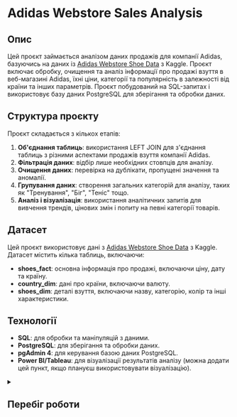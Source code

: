 # Adidas Webstore Sales Analysis

## Опис
Цей проєкт займається аналізом даних продажів для компанії Adidas, базуючись на даних із [Adidas Webstore Shoe Data](https://www.kaggle.com/datasets/tamsnd/adidas-webstore-shoe-data?select=shoes_dim.csv) з Kaggle. Проєкт включає обробку, очищення та аналіз інформації про продажі взуття в веб-магазині Adidas, їхні ціни, категорії та популярність в залежності від країни та інших параметрів. Проєкт побудований на SQL-запитах і використовує базу даних PostgreSQL для зберігання та обробки даних.

## Структура проєкту
Проєкт складається з кількох етапів:

1. **Об'єднання таблиць**: використання LEFT JOIN для з'єднання таблиць з різними аспектами продажів взуття компанії Adidas.
2. **Фільтрація даних**: відбір лише необхідних стовпців для аналізу.
3. **Очищення даних**: перевірка на дублікати, пропущені значення та аномалії.
4. **Групування даних**: створення загальних категорій для аналізу, таких як "Тренування", "Біг", "Теніс" тощо.
5. **Аналіз і візуалізація**: використання аналітичних запитів для вивчення трендів, цінових змін і попиту на певні категорії товарів.

## Датасет
Цей проєкт використовує дані з [Adidas Webstore Shoe Data](https://www.kaggle.com/datasets/tamsnd/adidas-webstore-shoe-data?select=shoes_dim.csv) з Kaggle. Датасет містить кілька таблиць, включаючи:

- **shoes_fact**: основна інформація про продажі, включаючи ціну, дату та країну.
- **country_dim**: дані про країни, включаючи валюту.
- **shoes_dim**: деталі взуття, включаючи назву, категорію, колір та інші характеристики.

## Технології
- **SQL**: для обробки та маніпуляцій з даними.
- **PostgreSQL**: для зберігання та обробки даних.
- **pgAdmin 4**: для керування базою даних PostgreSQL.
- **Power BI/Tableau**: для візуалізації результатів аналізу (можна додати цей пункт, якщо плануєш використовувати візуалізацію).

<details>
  <summary><h2>Перебіг роботи</h2></summary>

  **1. Об'єднання таблиць**  
   На першому етапі я об'єднала три таблиці з різними аспектами продажу, використовуючи SQL-запити з **LEFT JOIN**. Це дозволило зібрати всі необхідні дані в одному запиті для подальшого аналізу.


    SELECT * 
    FROM shoes_fact
    LEFT JOIN country_dim USING (country_code)
    LEFT JOIN shoes_dim USING (id);


 **2. Використання Common Table Expression (CTE)**  
   Для зручності і ефективності я обгорнула попередній запит в Common Table Expression (CTE). Це дозволило уникнути дублювання запитів і зробило код легшим до прочитання.


    WITH common_table AS (
        SELECT * 
        FROM shoes_fact
        LEFT JOIN country_dim USING (country_code)
        LEFT JOIN shoes_dim USING (id)
    )
    SELECT * 
    FROM common_table;


  <!-- Додай решту розділів тут -->

</details>



